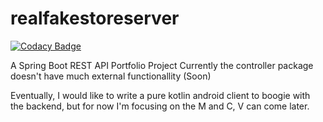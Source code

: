 # realfakestoreserver

[![Codacy Badge](https://api.codacy.com/project/badge/Grade/217d14a6e7f74e8fa1b208990d1a4529)](https://www.codacy.com/manual/CaderHancock/realfakestoreserver?utm_source=github.com&amp;utm_medium=referral&amp;utm_content=CaderHancock/realfakestoreserver&amp;utm_campaign=Badge_Grade)

A Spring Boot REST API Portfolio Project
Currently the controller package doesn't have much external functionallity (Soon)

Eventually, I would like to write a pure kotlin android client to boogie with the backend, but for now I'm focusing on the M and C, V can come later.
